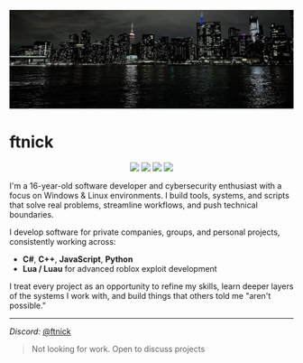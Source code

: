 <p align="center">
  <img src="./assets/header.header.jpg">
</p>

# ftnick

<p align="center">
  <img src="https://img.shields.io/badge/OS-Windows-blue?style=flat-square"> 
  <img src="https://img.shields.io/badge/OS-Linux-yellow?style=flat-square"> 
  <img src="https://img.shields.io/badge/Editor-VS%20Code-blue?style=flat-square"> 
  <img src="https://img.shields.io/badge/Languages-C%23%2C%20C%2B%2B%2C%20JS%2C%20Python%2C%20Luau-important?style=flat-square">
</p>

I'm a 16-year-old software developer and cybersecurity enthusiast with a focus on Windows & Linux environments. I build tools, systems, and scripts that solve real problems, streamline workflows, and push technical boundaries.

I develop software for private companies, groups, and personal projects, consistently working across:

- **C#**, **C++**, **JavaScript**, **Python**
- **Lua / Luau** for advanced roblox exploit development

I treat every project as an opportunity to refine my skills, learn deeper layers of the systems I work with, and build things that others told me "aren't possible."

---

*Discord:* [@ftnick](https://discord.com/users/701632642822701057)

> Not looking for work. Open to discuss projects
